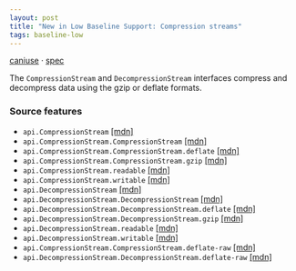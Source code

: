 ```yaml
---
layout: post
title: "New in Low Baseline Support: Compression streams"
tags: baseline-low
---
```


[caniuse](https://caniuse.com/?search=compression-streams) · [spec](https://compression.spec.whatwg.org/)

The `CompressionStream` and `DecompressionStream` interfaces compress and decompress data using the gzip or deflate formats.

### Source features

- ``api.CompressionStream`` [[mdn]](https://https://developer.mozilla.org/en-US/search?q=api.CompressionStream)
- ``api.CompressionStream.CompressionStream`` [[mdn]](https://https://developer.mozilla.org/en-US/search?q=api.CompressionStream.CompressionStream)
- ``api.CompressionStream.CompressionStream.deflate`` [[mdn]](https://https://developer.mozilla.org/en-US/search?q=api.CompressionStream.CompressionStream.deflate)
- ``api.CompressionStream.CompressionStream.gzip`` [[mdn]](https://https://developer.mozilla.org/en-US/search?q=api.CompressionStream.CompressionStream.gzip)
- ``api.CompressionStream.readable`` [[mdn]](https://https://developer.mozilla.org/en-US/search?q=api.CompressionStream.readable)
- ``api.CompressionStream.writable`` [[mdn]](https://https://developer.mozilla.org/en-US/search?q=api.CompressionStream.writable)
- ``api.DecompressionStream`` [[mdn]](https://https://developer.mozilla.org/en-US/search?q=api.DecompressionStream)
- ``api.DecompressionStream.DecompressionStream`` [[mdn]](https://https://developer.mozilla.org/en-US/search?q=api.DecompressionStream.DecompressionStream)
- ``api.DecompressionStream.DecompressionStream.deflate`` [[mdn]](https://https://developer.mozilla.org/en-US/search?q=api.DecompressionStream.DecompressionStream.deflate)
- ``api.DecompressionStream.DecompressionStream.gzip`` [[mdn]](https://https://developer.mozilla.org/en-US/search?q=api.DecompressionStream.DecompressionStream.gzip)
- ``api.DecompressionStream.readable`` [[mdn]](https://https://developer.mozilla.org/en-US/search?q=api.DecompressionStream.readable)
- ``api.DecompressionStream.writable`` [[mdn]](https://https://developer.mozilla.org/en-US/search?q=api.DecompressionStream.writable)
- ``api.CompressionStream.CompressionStream.deflate-raw`` [[mdn]](https://https://developer.mozilla.org/en-US/search?q=api.CompressionStream.CompressionStream.deflate-raw)
- ``api.DecompressionStream.DecompressionStream.deflate-raw`` [[mdn]](https://https://developer.mozilla.org/en-US/search?q=api.DecompressionStream.DecompressionStream.deflate-raw)
